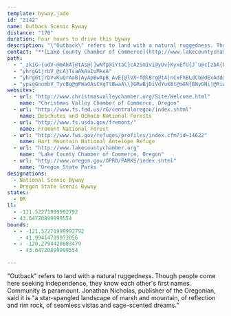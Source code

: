 ```yaml
---
template: byway.jade
id: "2142"
name: Outback Scenic Byway
distance: "170"
duration: Four hours to drive this byway
description: "\"Outback\" refers to land with a natural ruggedness. Though people come here seeking independence, they know each other's first names. Community is paramount. Jonathan Nicholas, publisher of the Oregonian, said it is \"a star-spangled landscape of marsh and mountain, of reflection and rim rock, of seamless vistas and sage-scented dreams.\""
contact: "**[Lake County Chamber of Commerce](http://www.lakecountychamber.org/)**  \r\n 541-947-6040  \r\n [Send E-mail](mailto:information@lakecountychamber.org )  \r\n\r\n**[Christmas Valley Chamber of Commerce](http://www.christmasvalleychamber.org)**   \r\n541-576-3838  \r\n[Send E-mail](mailto:info@christmasvalleychamber.org)"
path: 
  - "_zkiG~{udV~@mAhA}@tAs@|]wNfp@iYtaC}cAzSmIvi@yUv}KyxEfU{J`u@c[zbA{b@lEqAbr@{DdJeArLsD~JgFbGuEhBeBlDyDjEyFfCaEdDaH~]o}@dfAipCnOi`@jB{DxA_CzDiEtK_LnC{EbBeFr@yDZuCLwB@uCAmNJsB~@{E\\sAdAqCpAmB`AgApy@os@|BuCzAwC|@aCh@eBdAaFfl@_pCnA_Ehd@{fAl@qBx@mE`^skC\\{EFwD?cBKiBi@qFmWo{Au@eGMaD?gD\\eG|@yF`AiDn@_BrkBw}D|DyHrDkFvFcHtmEwmF`JeKxDuCfDaB|EwAvD_@rz@gA|UQrBm@bAaAbIkKbCsEbBaFTaBp@yJRaBx@mB`BqCTs@`CmJdBcKbBgPvHqz@rAiGn@qBjAgC~CyFxWud@"
  - "yhrgGtjrbV_@cA}TsaAkAaIuMkeA"
  - "yhrgGtjrbVvKuQrAaB|AyApBwApB_AvE{@lVX~f@lBrg@tA|nCxFhBLdCb@dExAdd@vRrEdArCLrBMnKqBhcD{t@rAa@bBaArBiBv@aAhHiKrd@{q@rBwBnCcB`FsAjxAsY`FgA~Ag@vCeBhCaC|A}BxDiHlBuBhd@o^xA_AlBaAdCs@lB]dgBkZnAYlAe@zb@w[fjAc|@nAu@vEsBh`DqjAfGmCnEoCtl@wb@xByBxAgBjz@ggAzOiTvb@si@lz@kgA`BuDh@eBr@aENgDDmDr@unD^auDDqxAmKktHkFe{D_@q]RqLl@yJ`AgJdAuGlBcJz[{vAfDgM~e@w~AjCmI~CyHxFoKp_@uh@|a@_f@hBkBvWqThCmBlHmElGmCz{Asl@lHyDtq@ae@bHqFjC{B|EeF~DwEfF_H|EuHpI{O`IgJ`FeEbEiEbCyDxB{BlCcBjGcDrBi@tE[hB_@fDyApFyCdAKnDDdAE`B_@xAaArAyAZk@dAsBRy@`@eB`AiK\\iIA}DOmEi@{FCqBJ{@rAeFdBaF|@{ApBeCnCmB|DkAbCM|RYvGw@pr@wP|BkAbBaBzAsBhAaC~AeEr@qCHsACaAYaB_DsJo@{Ca@}C]sE?mADg@^eA|@eAz@Sx@AvVZhCa@xBqAb@e@tM}Q~NoRxByBxAgAlBaAnCcAvCg@xD]|DRhOpCbDx@lJxDjK`FnC~@fDj@~]~@jHF~~BlFzJDlIQrBJbC^lq@tVps@r\\tNfGtGdBrWnDhCj@lCfBfSnTpUtWrGxF`CbB`H~DtW`LtDtBlAx@vc@n_@hA~@`D`BnOlD|WfBhBd@tAj@fBrAbVnShClBxA|@pATrm@SlE_@bDw@zn@eThP{GtOaKbCeA|IuBfKeBzYcClCMzC?jE\\fF`BnJxD~A^nE`@|Na@bG_@lFaApKwCbd@oPdXgJtB_Apk@eSpZ_LrCoAxBeBxByCbDkFrBcBxAe@nA?l@FlD|AzPjK`Bx@dB^jHMdBP~@ZbAd@dA|@|CnDlBlBxBdAhAV|@Fna@GbESdF}@l`@{IrC{@fLmF`Dw@xhA{PnBMfB@rJjBlAFtBO`Cw@|CsCdAy@pAm@nCy@pMyClCgAnB}AlIcKvAkAbBs@~@S|AKvJjArAF|BGnAS|Bq@bSaHrKqCfDi@zIo@dCa@vB{@tA_AjKyIlDyBxAk@z}@cTbC{@dBmA|AqBpIkSxA_DtAaCjIeLpJ}LdAcA`CoA~PqF|DaBjDgC~EqFxb@ak@nB}CxCmGn^oz@hA{Ch@wBrAaIfIuo@TkC^qQv@ah@C_E_@iSCmEB{BXsEj^mxBh@mDn@aJvI}tF?sc@e@csDDaHNkEdN_mCx@uIbA_FxDgOvmA}yEpBmHhAqCdBmD~AmCvDsEvDsCzBiAjFeBlH}@d]uA|FYj@Q`Ay@Tg@He@IgJAcPB_FLmAb@kBnUci@fBeCxBmBtOyIxCmA`BSbn@DpDOnv@aZfFiArBOdr@EnES|BUfmAqRpJgBxAe@fCsAhtBgtAzBgBlCyDdBoFr@kE|F_y@hBgTv{@ajLh@mGh@kErA}Ht@eD~@cD~AsE`DeHvDgGrIyKpF{HrDgHrB}EhuEstN|@kCd@_AhC}DnxBwlChBmBvEyD|EyCtCsA`EsApDaApxF{wAdDe@~AExvAExkB?rx@KrBOtPqDvW{E`Gq@jNaA`N?tKXdO`B|PxCta@fIlHdCvC~AtCnBrEdExBlCvAzB`GvKdAvAhAdAlC|ArC`@to@[dNw@jMmA|CQhBDhAJrBd@hClAbDdClGtGbCpBrBbArBd@vD\\pGF~D\\fCn@hCjAlCtB|BpCfMtUfHnJlCrCvKbJxPzMnClBtAj@`B\\`BJzAEpAWhAe@dAs@lB_BnXwZdLoIrDsB`DsArDqArCs@|J{AvDWhFKvsElBxADlBPhC^rBf@dAXbHdD`CdB~BzB|BxCvBfD~CdHtAhEzAvGzErWb@~CP~CPbIXxCxDjYtA~IfAnJNrD?lDe@lIIfEDdEVfDPrAv@`D|@dChB`DnIfJtKhLxJfJtJlHnJxFvFrCpLbF`KdDhPdE~fAvYz^nJtd@bM~qBji@fm@jQxh@rNz~@hVfE`ApDj@lIp@nCB|EGxfAsIfG_AtKcDfEeB~FmDzFsEnQ}Qrb@yd@bHyG`GuD`HyDtAq@lA[zAQtGEvBYjBmAnEkFlA{@rA_@bBQpUEp@sBrAsAx@UvGL|]KzGDdJGbAu@fMJ`Gr@~At@nDzDl@Xx@J~NLxtAJ~ACrD_@zFuAhFqCrB{AnCyCxQwTnBsCx@_B`G{P|AaDbAkAt@u@vg@i`@xBoBvGkIfj@us@r@o@xG}CrSmIlBa@lBMjB?zaAR|AFhAPvW`GbFd@frBrChAJ|Bl@hR`KlBf@hBR`E?~Do@~Ak@~B_B|AsAnO{NhAs@`DaAnBYnb@eCb_BmIzJ_Al{By_@z\\eHxEmBda@}Q`D_C`_@e]`C_BfC{@|ASbAClkCP@qATyC"
  - "ypsgGnumbV_TycBg@gFWaGAsCXgTtBwaA\\}GRwBjDiVdYukBt@mGN{BNyGNi|@RiwD}UCsbA^k@blDExiAi@zpBIfgAB~i@IpmCpjAI"
websites: 
  - url: "http://www.christmasvalleychamber.org/Site/Welcome.html"
    name: "Christmas Valley Chamber of Commerce, Oregon"
  - url: "http://www.fs.fed.us/r6/centraloregon/index.shtml"
    name: Deschutes and Ochoco National Forests
  - url: "http://www.fs.usda.gov/fremont/"
    name: Fremont National Forest
  - url: "http://www.fws.gov/refuges/profiles/index.cfm?id=14622"
    name: Hart Mountain National Antelope Refuge
  - url: "http://www.lakecountychamber.org"
    name: "Lake County Chamber of Commerce, Oregon"
  - url: "http://www.oregon.gov/OPRD/PARKS/index.shtml"
    name: "Oregon State Parks "
designations: 
  - National Scenic Byway
  - Oregon State Scenic Byway
states: 
  - OR
ll: 
  - -121.52271999992792
  - 43.64720899999554
bounds: 
  - - -121.52271999992792
    - 41.99414799973056
  - - -120.2794420003479
    - 43.64720899999554

---
```


"Outback" refers to land with a natural ruggedness. Though people come here seeking independence, they know each other's first names. Community is paramount. Jonathan Nicholas, publisher of the Oregonian, said it is "a star-spangled landscape of marsh and mountain, of reflection and rim rock, of seamless vistas and sage-scented dreams."